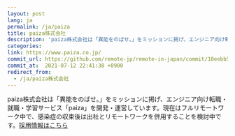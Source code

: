```yaml
---
layout: post
lang: ja
permalink: /ja/paiza
title: paiza株式会社
description: 'paiza株式会社は「異能をのばせ。」をミッションに掲げ、エンジニア向け転職・就職・学習サービス「paiza」を開発・運営しています。現在はフルリモートワーク中で、感染症の収束後は出社とリモートワークを併用することを検討中です。採用情報はこちら'
categories: 
link: https://www.paiza.co.jp/
commit_url: https://github.com/remote-jp/remote-in-japan/commit/10eebb5f9c625af1bb7038e9bd84fb44e9cdf214
commit_at:  2021-07-12 22:41:38 +0900
redirect_from:
  - /ja/paiza株式会社
---
```


<p>paiza株式会社は「異能をのばせ。」をミッションに掲げ、エンジニア向け転職・就職・学習サービス「paiza」を開発・運営しています。現在はフルリモートワーク中で、感染症の収束後は出社とリモートワークを併用することを検討中です。<a href="https://www.paiza.co.jp/recruit/">採用情報はこちら</a></p>
